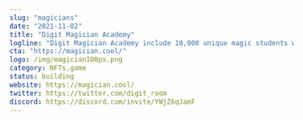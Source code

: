 ```yaml
---
slug: "magicians"
date: "2021-11-02"
title: "Digit Magician Academy"
logline: "Digit Magician Academy include 10,000 unique magic students with different traits, created by a custom algorithm on Solana blockchain. "
cta: "https://magician.cool/"
logo: /img/magician100px.png
category: NFTs,game
status: building
website: https://magician.cool/
twitter: https://twitter.com/digit_room
discord: https://discord.com/invite/YWjZ6qJamF
---
```

